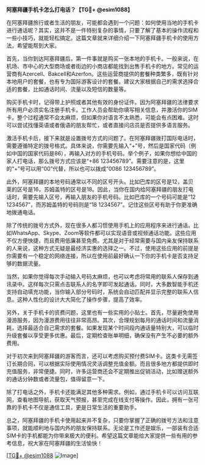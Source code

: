 **阿塞拜疆手机卡怎么打电话？【TG💪+ @esim1088】**

在阿塞拜疆旅行或者生活的朋友，可能都会遇到一个问题：如何使用当地的手机卡进行通话呢？其实，这并不是一件特别复杂的事情，只要了解了基本的操作流程和一些小技巧，就能轻松搞定。这篇文章就来详细介绍一下阿塞拜疆手机卡的使用方法，希望能帮到大家。

首先，当你到达阿塞拜疆后，第一件事就是购买一张本地的手机卡。一般来说，在机场、市中心的大型商场或者街边的小商店都能找到出售手机卡的地方。常见的运营商有Azercell、Bakcell和Azerfon。这些运营商提供的套餐种类繁多，既有针对本地用户的套餐，也有专为国际游客设计的套餐。建议大家根据自己的需求选择合适的套餐，比如通话时间、流量以及短信的数量等。

购买手机卡时，记得带上护照或者其他有效的身份证件。因为阿塞拜疆的法律要求所有用户必须实名注册手机卡。工作人员会帮助你填写相关信息，并激活你的SIM卡。整个过程通常不会太麻烦，但如果你对语言不太熟悉，可能会有点困难。这时可以尝试找懂英语或者俄语的朋友帮忙，或者直接问店员是否提供多语言服务。

激活手机卡后，接下来就是设置拨号方式的问题了。在阿塞拜疆拨打国际电话时，需要遵循特定的拨号格式。具体来说，你需要先输入“+”号，然后是国家代码（例如中国的国家代码是86），再输入对方的手机号码。举个例子，如果你想给中国的家人打电话，那么拨号方式应该是“+86 123456789”。需要注意的是，这里的“+”号可以用“00”代替，所以也可以拨成“0086 123456789”。

此外，阿塞拜疆的本地号码通常以不同的区号开头。比如巴库的区号是12，盖贝莱的区号是16，苏姆盖特的区号是18。因此，当你在国内给阿塞拜疆的朋友打电话时，需要先输入区号，再输入朋友的手机号码。比如巴库的一个号码可能是“12 1234567”，而苏姆盖特的号码则是“18 1234567”。记住这些区号有助于你更准确地拨通电话。

除了传统的拨号方式外，现在很多人都习惯使用手机上的应用程序来进行通话。比如WhatsApp、Skype、Zoom等软件都可以实现语音或视频通话功能。这些应用不仅方便快捷，而且费用低廉甚至免费。尤其是对于经常需要与国内亲友保持联系的人来说，这种方式无疑是最经济实惠的选择之一。不过，使用这些应用的前提是你需要有一个稳定的网络连接，所以在使用前最好确认一下你的手机卡是否支持足够的数据流量。

当然，如果你觉得每次手动输入号码太麻烦，也可以考虑将常用的联系人保存到通讯录中。这样每次只需点击联系人的名字即可发起通话。同时，大多数智能手机还支持自动填充功能，当你输入部分号码时，系统会自动匹配并显示完整的联系人信息。这种人性化的设计大大简化了操作步骤，提高了效率。

另外，关于手机卡的资费问题，这里也有一些实用的小贴士。首先，尽量避免使用漫游服务，因为漫游费用往往非常高昂。其次，合理规划每月的通话时间和流量消耗，选择最适合自己需求的套餐。如果发现某个时间段内通话量特别大，可以临时升级套餐以享受更多优惠。最后，定期检查账单明细，确保没有产生不必要的额外费用。

对于初次来到阿塞拜疆的游客而言，还可以考虑购买预付费SIM卡。这类卡无需签订长期合同，可以根据实际使用情况灵活调整充值金额。而且很多地方都提供即时充值服务，非常便捷。同时，许多运营商还会不定期推出促销活动，比如赠送额外的通话分钟数或者流量包，值得留意一下。

除了打电话之外，手机卡还能满足其他多种需求。例如，通过手机卡可以访问互联网，查看地图导航，获取天气预报，甚至完成在线支付等操作。因此，拥有一张可靠的手机卡不仅是通信工具，更是日常生活的重要助手。

总之，阿塞拜疆的手机卡使用起来并不复杂，只要你掌握了正确的拨号方法和注意事项，就能顺利地与国内外的朋友保持联系。无论是工作还是娱乐，一部装有合适SIM卡的手机都能为你带来极大的便利。希望这篇文章能给大家提供一些有用的参考信息，祝大家在阿塞拜疆的生活愉快！

[[TG💪+ @esim1088](https://t.me/s/esim1088) ![Image](https://i.postimg.cc/4NQfJmqS/Snipaste-2025-05-13-00-14-12.png)]